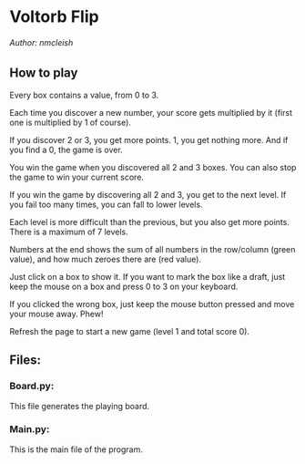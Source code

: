 # Voltorb Flip
###### Author: nmcleish


## How to play

Every box contains a value, from 0 to 3.

Each time you discover a new number, your score gets multiplied by it (first one is multiplied by 1 of course).

If you discover 2 or 3, you get more points. 1, you get nothing more. And if you find a 0, the game is over.

You win the game when you discovered all 2 and 3 boxes. You can also stop the game to win your current score.

If you win the game by discovering all 2 and 3, you get to the next level. If you fail too many times, you can fall to lower levels.

Each level is more difficult than the previous, but you also get more points. There is a maximum of 7 levels.

Numbers at the end shows the sum of all numbers in the row/column (green value), and how much zeroes there are (red value).

Just click on a box to show it. If you want to mark the box like a draft, just keep the mouse on a box and press 0 to 3 on your keyboard.

If you clicked the wrong box, just keep the mouse button pressed and move your mouse away. Phew!

Refresh the page to start a new game (level 1 and total score 0).

## Files:
### Board.py: 
This file generates the playing board.

### Main.py: 
This is the main file of the program.
